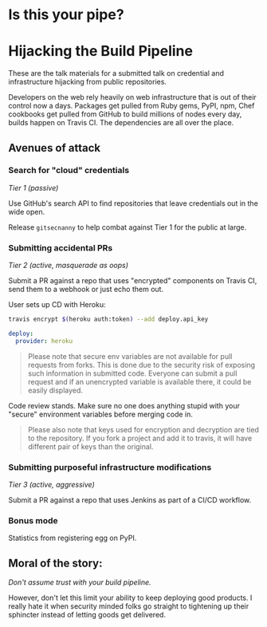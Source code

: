 Is this your pipe?
==================

# Hijacking the Build Pipeline

These are the talk materials for a submitted talk on credential and infrastructure hijacking from public repositories.

Developers on the web rely heavily on web infrastructure that is out of their control now a days. Packages get pulled from Ruby gems, PyPI, npm, Chef cookbooks get pulled from GitHub to build millions of nodes every day, builds happen on Travis CI. The dependencies are all over the place.

## Avenues of attack

### Search for "cloud" credentials

*Tier 1 (passive)*

Use GitHub's search API to find repositories that leave credentials out in the wide open.

Release `gitsecnanny` to help combat against Tier 1 for the public at large.

### Submitting accidental PRs

*Tier 2 (active, masquerade as oops)*

Submit a PR against a repo that uses "encrypted" components on Travis CI, send them to a webhook or just echo them out.

User sets up CD with Heroku:

```bash
travis encrypt $(heroku auth:token) --add deploy.api_key
```

```yaml
deploy:
  provider: heroku
```

> Please note that secure env variables are not available for pull requests from forks. This is done due to the security risk of exposing such information in submitted code. Everyone can submit a pull request and if an unencrypted variable is available there, it could be easily displayed.

Code review stands. Make sure no one does anything stupid with your "secure"
environment variables before merging code in.

> Please also note that keys used for encryption and decryption are tied to the repository. If you fork a project and add it to travis, it will have different pair of keys than the original.

### Submitting purposeful infrastructure modifications

*Tier 3 (active, aggressive)*

Submit a PR against a repo that uses Jenkins as part of a CI/CD workflow.

### Bonus mode

Statistics from registering egg on PyPI.

## Moral of the story:

*Don't assume trust with your build pipeline.*

However, don't let this limit your ability to keep deploying good products. I really hate it when security minded folks go straight to tightening up their sphincter instead of letting goods get delivered.
